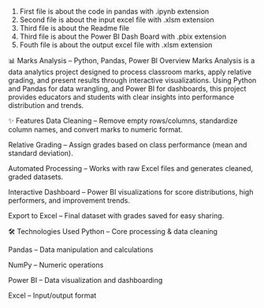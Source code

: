 1) First file is about the code in pandas with .ipynb extension
2) Second file is about the input excel file with .xlsm extension
3) Third file is about the Readme file 
4) Third file is about the Power BI Dash Board with .pbix extension
5) Fouth file is about the output excel file with .xlsm extension
   
📊 Marks Analysis – Python, Pandas, Power BI
Overview
Marks Analysis is a data analytics project designed to process classroom marks, apply relative grading, and present results through interactive visualizations.
Using Python and Pandas for data wrangling, and Power BI for dashboards, this project provides educators and students with clear insights into performance distribution and trends.

✨ Features
Data Cleaning – Remove empty rows/columns, standardize column names, and convert marks to numeric format.

Relative Grading – Assign grades based on class performance (mean and standard deviation).

Automated Processing – Works with raw Excel files and generates cleaned, graded datasets.

Interactive Dashboard – Power BI visualizations for score distributions, high performers, and improvement trends.

Export to Excel – Final dataset with grades saved for easy sharing.

🛠️ Technologies Used
Python – Core processing & data cleaning

Pandas – Data manipulation and calculations

NumPy – Numeric operations

Power BI – Data visualization and dashboarding

Excel – Input/output format
